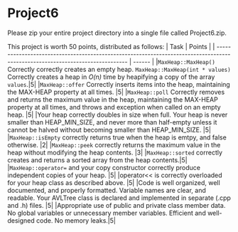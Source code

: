 # Project6

Please zip your entire project directory into a single file called Project6.zip.

This project is worth 50 points, distributed as follows:
| Task                                                                                                                          | Points |
| ----------------------------------------------------------------------------------------------------------------------------- | ------ | 
|`MaxHeap::MaxHeap()` Correctly correctly creates an empty heap. `MaxHeap::MaxHeap(int * values)` Correctly creates a heap in _O(n)_ time by heapifying a copy of the array `values`.|5|
|`MaxHeap::offer` Correctly inserts items into the heap, maintaining the MAX-HEAP property at all times.	 |5|
|`MaxHeap::poll`  Correctly removes and returns the maximum value in the heap, maintaining the MAX-HEAP property at all times, and throws and exception when called on an empty heap. |5|
|Your heap correctly doubles in size when full. Your heap is never smaller than HEAP_MIN_SIZE, and never more than half-empty unless it cannot be halved without becoming smaller than HEAP_MIN_SIZE. |5|
|`MaxHeap::isEmpty` correctly returns true when the heap is emtpy, and false otherwise. 	|2|
|`MaxHeap::peek` correctly returns the maximum value in the heap without modifying the heap contents. 	|3|
|`MaxHeap::sorted` correctly creates and returns a sorted array from the heap contents.|5|
|`MaxHeap::operator=` and your copy constructor correctly produce independent copies of your heap. 	|5|
|operator<< is correctly overloaded for your heap class as described above. 	|5|
|Code is well organized, well documented, and properly formatted. Variable names are clear, and readable. Your AVLTree class is declared and implemented in separate (.cpp and .h) files. 	|5|
|Appropriate use of public and private class member data. No global variables or unnecessary member variables. Efficient and well-designed code. No memory leaks.|5|
